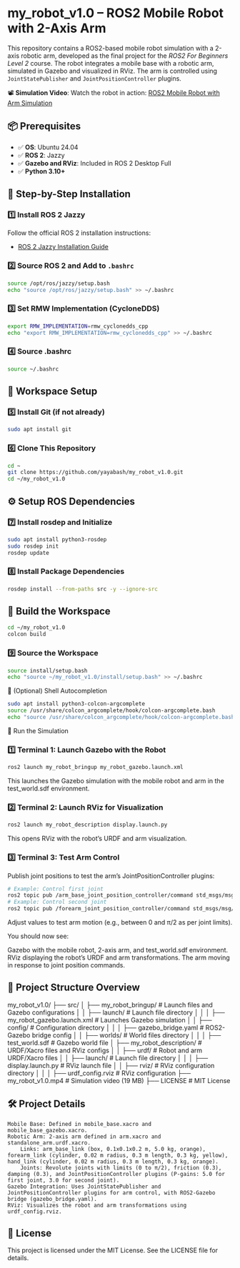 # my_robot_v1.0 – ROS2 Mobile Robot with 2-Axis Arm

This repository contains a ROS2-based mobile robot simulation with a 2-axis robotic arm, developed as the final project for the *ROS2 For Beginners Level 2* course. The robot integrates a mobile base with a robotic arm, simulated in Gazebo and visualized in RViz. The arm is controlled using `JointStatePublisher` and `JointPositionController` plugins.

📽️ **Simulation Video**: Watch the robot in action: [ROS2 Mobile Robot with Arm Simulation](https://drive.google.com/file/d/1nkZ1LZqUfsTICFmxhn91IZOp4ncV8mBN/view?usp=sharing)

## 📦 Prerequisites

- ✅ **OS**: Ubuntu 24.04
- ✅ **ROS 2**: Jazzy
- ✅ **Gazebo and RViz**: Included in ROS 2 Desktop Full
- ✅ **Python 3.10+**

## 🚀 Step-by-Step Installation

### 1️⃣ Install ROS 2 Jazzy
Follow the official ROS 2 installation instructions:
- [ROS 2 Jazzy Installation Guide](https://docs.ros.org/en/jazzy/Installation.html)

### 2️⃣ Source ROS 2 and Add to `.bashrc`
```bash
source /opt/ros/jazzy/setup.bash
echo "source /opt/ros/jazzy/setup.bash" >> ~/.bashrc
```
### 3️⃣ Set RMW Implementation (CycloneDDS)
```bash
export RMW_IMPLEMENTATION=rmw_cyclonedds_cpp
echo "export RMW_IMPLEMENTATION=rmw_cyclonedds_cpp" >> ~/.bashrc
```
### 4️⃣ Source .bashrc
```bash
source ~/.bashrc
```
## 🧠 Workspace Setup
### 5️⃣ Install Git (if not already)
```bash
sudo apt install git
```
### 6️⃣ Clone This Repository
```bash
cd ~
git clone https://github.com/yayabash/my_robot_v1.0.git
cd ~/my_robot_v1.0
```
## ⚙️ Setup ROS Dependencies
### 7️⃣ Install rosdep and Initialize
```bash
sudo apt install python3-rosdep
sudo rosdep init
rosdep update
```
### 8️⃣ Install Package Dependencies
```bash
rosdep install --from-paths src -y --ignore-src
```
## 🧱 Build the Workspace
```bash
cd ~/my_robot_v1.0
colcon build
```
### 9️⃣ Source the Workspace
```bash
source install/setup.bash
echo "source ~/my_robot_v1.0/install/setup.bash" >> ~/.bashrc
```
🧩 (Optional) Shell Autocompletion
```bash
sudo apt install python3-colcon-argcomplete
source /usr/share/colcon_argcomplete/hook/colcon-argcomplete.bash
echo "source /usr/share/colcon_argcomplete/hook/colcon-argcomplete.bash" >> ~/.bashrc
```
🚀 Run the Simulation
### 1️⃣ Terminal 1: Launch Gazebo with the Robot
```bash
ros2 launch my_robot_bringup my_robot_gazebo.launch.xml
```
This launches the Gazebo simulation with the mobile robot and arm in the test_world.sdf environment.

### 2️⃣ Terminal 2: Launch RViz for Visualization
```bash
ros2 launch my_robot_description display.launch.py
```
This opens RViz with the robot’s URDF and arm visualization.

### 3️⃣ Terminal 3: Test Arm Control

Publish joint positions to test the arm’s JointPositionController plugins:
```bash
# Example: Control first joint
ros2 topic pub /arm_base_joint_position_controller/command std_msgs/msg/Float64 "{data: 1.57}"
# Example: Control second joint
ros2 topic pub /forearm_joint_position_controller/command std_msgs/msg/Float64 "{data: 0.785}"
```
Adjust values to test arm motion (e.g., between 0 and π/2 as per joint limits).

You should now see:

Gazebo with the mobile robot, 2-axis arm, and test_world.sdf environment.
RViz displaying the robot’s URDF and arm transformations.
The arm moving in response to joint position commands.

## 📁 Project Structure Overview

my_robot_v1.0/
├── src/
│   ├── my_robot_bringup/          # Launch files and Gazebo configurations
│   │   ├── launch/                # Launch file directory
│   │   │   ├── my_robot_gazebo.launch.xml  # Launches Gazebo simulation
│   │   ├── config/                # Configuration directory
│   │   │   ├── gazebo_bridge.yaml # ROS2-Gazebo bridge config
│   │   ├── worlds/                # World files directory
│   │   │   ├── test_world.sdf     # Gazebo world file
│   ├── my_robot_description/      # URDF/Xacro files and RViz configs
│   │   ├── urdf/                  # Robot and arm URDF/Xacro files
│   │   ├── launch/                # Launch file directory
│   │   │   ├── display.launch.py  # RViz launch file
│   │   ├── rviz/                  # RViz configuration directory
│   │   │   ├── urdf_config.rviz   # RViz configuration
├── my_robot_v1.0.mp4              # Simulation video (19 MB)
├── LICENSE                        # MIT License


## 🛠️ Project Details

    Mobile Base: Defined in mobile_base.xacro and mobile_base_gazebo.xacro.
    Robotic Arm: 2-axis arm defined in arm.xacro and standalone_arm.urdf.xacro.
        Links: arm_base_link (box, 0.1x0.1x0.2 m, 5.0 kg, orange), forearm_link (cylinder, 0.02 m radius, 0.3 m length, 0.3 kg, yellow), hand_link (cylinder, 0.02 m radius, 0.3 m length, 0.3 kg, orange).
        Joints: Revolute joints with limits (0 to π/2), friction (0.3), damping (0.3), and JointPositionController plugins (P-gains: 5.0 for first joint, 3.0 for second joint).
    Gazebo Integration: Uses JointStatePublisher and JointPositionController plugins for arm control, with ROS2-Gazebo bridge (gazebo_bridge.yaml).
    RViz: Visualizes the robot and arm transformations using urdf_config.rviz.

## 📜 License

This project is licensed under the MIT License. See the LICENSE file for details.
